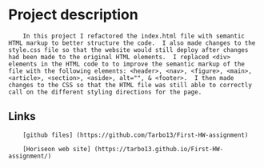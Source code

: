 # Project description
        
        In this project I refactored the index.html file with semantic HTML markup to better structure the code.  I also made changes to the style.css file so that the website would still deploy after changes had been made to the original HTML elements.  I replaced <div> elements in the HTML code to to improve the semantic markup of the file with the following elements: <header>, <nav>, <figure>, <main>, <article>, <section>, <aside>, alt="", & <footer>.  I then made changes to the CSS so that the HTML file was still able to correctly call on the different styling directions for the page.  


## Links

        [github files] (https://github.com/Tarbo13/First-HW-assignment)

        [Horiseon web site] (https://tarbo13.github.io/First-HW-assignment/)
